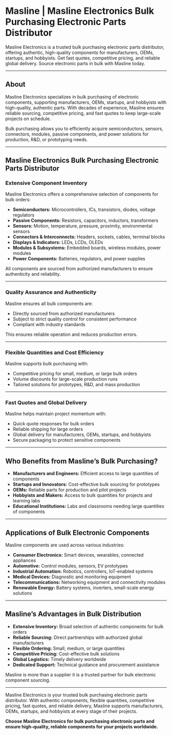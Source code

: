 # Masline | Masline Electronics Bulk Purchasing Electronic Parts Distributor

Masline Electronics is a trusted bulk purchasing electronic parts distributor, offering authentic, high-quality components for manufacturers, OEMs, startups, and hobbyists. Get fast quotes, competitive pricing, and reliable global delivery. Source electronic parts in bulk with Masline today.

---

## About

Masline Electronics specializes in bulk purchasing of electronic components, supporting manufacturers, OEMs, startups, and hobbyists with high-quality, authentic parts. With decades of experience, Masline ensures reliable sourcing, competitive pricing, and fast quotes to keep large-scale projects on schedule.

Bulk purchasing allows you to efficiently acquire semiconductors, sensors, connectors, modules, passive components, and power solutions for production, R&D, or prototyping needs.

---

## Masline Electronics Bulk Purchasing Electronic Parts Distributor

### Extensive Component Inventory

Masline Electronics offers a comprehensive selection of components for bulk orders:

- **Semiconductors:** Microcontrollers, ICs, transistors, diodes, voltage regulators  
- **Passive Components:** Resistors, capacitors, inductors, transformers  
- **Sensors:** Motion, temperature, pressure, proximity, environmental sensors  
- **Connectors & Interconnects:** Headers, sockets, cables, terminal blocks  
- **Displays & Indicators:** LEDs, LCDs, OLEDs  
- **Modules & Subsystems:** Embedded boards, wireless modules, power modules  
- **Power Components:** Batteries, regulators, and power supplies  

All components are sourced from authorized manufacturers to ensure authenticity and reliability.

---

### Quality Assurance and Authenticity

Masline ensures all bulk components are:

- Directly sourced from authorized manufacturers  
- Subject to strict quality control for consistent performance  
- Compliant with industry standards  

This ensures reliable operation and reduces production errors.

---

### Flexible Quantities and Cost Efficiency

Masline supports bulk purchasing with:

- Competitive pricing for small, medium, or large bulk orders  
- Volume discounts for large-scale production runs  
- Tailored solutions for prototypes, R&D, and mass production  

---

### Fast Quotes and Global Delivery

Masline helps maintain project momentum with:

- Quick quote responses for bulk orders  
- Reliable shipping for large orders  
- Global delivery for manufacturers, OEMs, startups, and hobbyists  
- Secure packaging to protect sensitive components  

---

## Who Benefits from Masline’s Bulk Purchasing?

- **Manufacturers and Engineers:** Efficient access to large quantities of components  
- **Startups and Innovators:** Cost-effective bulk sourcing for prototypes  
- **OEMs:** Reliable parts for production and pilot projects  
- **Hobbyists and Makers:** Access to bulk quantities for projects and learning labs  
- **Educational Institutions:** Labs and classrooms needing large quantities of components  

---

## Applications of Bulk Electronic Components

Masline components are used across various industries:

- **Consumer Electronics:** Smart devices, wearables, connected appliances  
- **Automotive:** Control modules, sensors, EV prototypes  
- **Industrial Automation:** Robotics, controllers, IoT-enabled systems  
- **Medical Devices:** Diagnostic and monitoring equipment  
- **Telecommunications:** Networking equipment and connectivity modules  
- **Renewable Energy:** Battery systems, inverters, small-scale energy solutions  

---

## Masline’s Advantages in Bulk Distribution

- **Extensive Inventory:** Broad selection of authentic components for bulk orders  
- **Reliable Sourcing:** Direct partnerships with authorized global manufacturers  
- **Flexible Ordering:** Small, medium, or large quantities  
- **Competitive Pricing:** Cost-effective bulk solutions  
- **Global Logistics:** Timely delivery worldwide  
- **Dedicated Support:** Technical guidance and procurement assistance  

Masline is more than a supplier it is a trusted partner for bulk electronic component sourcing.

---

Masline Electronics is your trusted bulk purchasing electronic parts distributor. With authentic components, flexible quantities, competitive pricing, fast quotes, and reliable delivery, Masline supports manufacturers, OEMs, startups, and hobbyists at every stage of their projects.  

**Choose Masline Electronics for bulk purchasing electronic parts and ensure high-quality, reliable components for your projects worldwide.**
